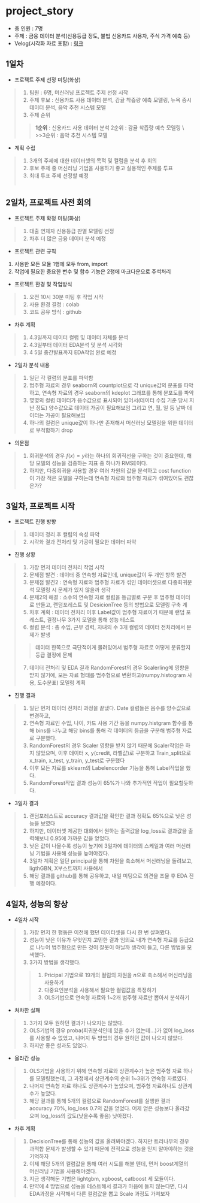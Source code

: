 # project_story
- 총 인원 : 7명
- 주제 : 금융 데이터 분석(신용등급 정도, 불법 신용카드 사용자, 주식 가격 예측 등)
- Velog(시각화 자료 포함) : [링크](https://velog.io/@xswer19/Financeproject)

## 1일차
- 프로젝트 주제 선정 미팅(화상)
 >1. 팀원 : 6명, 머신러닝 프로젝트 주제 선정 시작
 >2. 주제 후보 : 신용카드 사용 데이터 분석, 감귤 착즙량 예측 모델링, 뉴욕 증시 데이터 분석, 음악 추천 시스템 모델
 >3. 주제 순위 
 >>**1순위** : 신용카드 사용 데이터 분석 
 >>2순위 : 감귤 착즙량 예측 모델링
\ >>3순위 : 음악 추천 시스템 모델
- 계획 수립
>1. 3개의 주제에 대한 데이터셋의 목적 및 컬럼을 분석 후 회의
>2. 후보 주제 중 머신러닝 기법을 사용하기 좋고 실용적인 주제를 투표
>3. 최대 투표 주제 선정할 예정 
<br><br>
## 2일차, 프로젝트 사전 회의
- 프로젝트 주제 확정 미팅(화상)
>1. 대출 연체자 신용등급 판멸 모델링 선정
>2. 차후 더 많은 금융 데이터 분석 예정
- 프로젝트 관련 규칙
1. 사용한 모든 모듈 1행에 모두 from, import
2. 작업에 필요한 중요한 변수 및 함수 기능은 2행에 마크다운으로 주석처리
- 프로젝트 환경 및 작업방식
>1. 오전 10시 30분 미팅 후 작업 시작
>2. 사용 환경 결정 : colab
>3. 코드 공유 방식 : github
- 차후 계획
> 1. 4.3일까지 데이터 컬럼 및 데이터 자체를 분석
> 2. 4.3일부터 데이터 EDA분석 및 분석 시각화
> 3. 4 5일 중간발표까지 EDA작업 완료 예정
- 2일차 분석 내용
>1. 일단 각 컬럼의 분포를 파악함
>2. 범주형 자료의 경우 seaborn의 countplot으로 각 unique값의 분포를 파악하고, 연속형 자료의 경우 seaborn의 kdeplot 그래프를 통해 분포도를 파악
>3. 몇몇의 컬럼 데이터가 음수값으로 표시되어 있어서(데이터 수집 기준 당시 지난 정도) 양수값으로 데이터 가공이 필요해보임 그리고 연, 월, 일 등 날짜 데이터는 가공이 필요해보임
>4. 하나의 컬럼은 unique값이 하나만 존재해서 머신러닝 모델링을 위한 데이터로 부적합하기 drop
- 의문점 
>1. 회귀분석의 경우 $f(x) = y$라는 하나의 회귀직선을 구하는 것이 중요한데, 해당 모델의 성능을 검증하는 지표 중 하나가 RMSE이다. 
>2. 하지만, 다중회귀을 사용할 경우 여러 차원의 값을 분석하고 cost function이 가장 적은 모델을 구하는데 연속형 자료와 범주형 자료가 섞여있어도 괜찮은가?
## 3일차, 프로젝트 시작
- 프로젝트 진행 방향
> 1. 데이터 정리 후 컬럼의 속성 파악
> 2. 시각화 결과 전처리 및 가공이 필요한 데이터 파악
- 진행 상황
> 1. 가장 먼저 데이터 전처리 작업 시작
> 2. 문제점 발견 : 데이터 중 연속형 자료인데, unique값이 두 개인 항목 발견
> 3. 문제점 발견2 : 연속형 자료와 범주형 자료가 섞인 데이터셋으로 다중회귀분석 모델링 시 문제가 있지 않을까 생각
> 4. 문제2의 해결 : 소수의 연속형 자료 컬럼을 등급별로 구분 후 범주형 데이터로 만들고, 랜덤포레스트 및 DesicionTree 등의 방법으로 모델링 구축 계
> 5. 차후 계획 : 데이터 전처리 이후 Label값이 범주형 자료이기 때문에 랜덤 포레스트, 결정나무 3가지 모델을 통해 성능 테스트 
> 6. 컬럼 분석 : 총 수입, 근무 경력, 자녀의 수 3개 컬럼의 데이터 전처리에서 문제가 발생
>> 데이터 한쪽으로 극단적이게 몰려있어서 범주형 자료로 어떻게 분류할지 등급 결정에 문제
> 7. 데이터 전처리 및 EDA 결과 RandomForest의 경우 Scalerling에 영향을 받지 않기에, 모든 자료 형태를 범주형으로 변환하고(numpy.histogram 사용, 도수분표) 모델링 계획
- 진행 결과
> 1. 일단 먼저 데이터 전처리 과정을 끝냈다. Date 컬럼들은 음수를 양수값으로 변경하고,
> 2. 연속형 자료인 수입, 나이, 카드 사용 기간 등을 numpy.histgram 함수를 통해 bins를 나누고 해당 bins를 통해 각 데이터의 등급을 구분해 범주형 자료로 구분했다.
> 3. RandomForest의 경우 Scaler 영향을 받지 않기 때문에 Scaler작업은 하지 않았으며, 이후 데이터 x, y(credit, 라벨값)로 구분하고 Train_split으로 x_train, x_test, y_train, y_test로 구분했다
> 4. 이후 모든 자료를 sklearn의 Labelencorder 기능을 통해 Label작업을 했다.
> 5. RandomForest작업 결과 성능이 65%가 나와 추가적인 작업이 필요할듯하다.
- 3일차 결과
>1. 랜덤포레스트로 accuracy 결과값을 확인한 결과 정확도 65%으로 낮은 성능을 보였다
>2. 하지만, 데이터셋 제공한 대회에서 원하는 출력값을 log_loss로 결과값을 출력해보니 0.95에 가까운 값을 얻었다.
>3. 낮은 값이 나올수록 성능이 높기에 3일차에 데이터의 스케일과 여러 머신러닝 기법을 사용해 성능을 높여야겠다.
>4. 3일차 계획은 일단 principal을 통해 차원을 축소해서 머신러닝을 돌려보고, ligthGBN, X부스트까지 사용해서 
>5. 해당 결과를 github를 통해 공유하고, 내일 미팅으로 의견을 조율 후 EDA 진행 예정이다.
## 4일차, 성능의 향상
- 4일차 시작
>1. 가장 먼저 한 행동은 이전에 했던 데이터셋을 다시 한 번 살펴봤다.
>2. 성능이 낮은 이유가 무엇인지 고민한 결과 임의로 내가 연속형 자료를 등급으로 나누어 범주형으로 만든 것이 잘못이 아닐까 생각이 들고, 다른 방법을 모색했다.
>3. 3가지 방법을 생각했다.
>>1. Pricipal 기법으로 19개의 컬럼의 차원을 $n$으로 축소해서 머신러닝을 사용하기
>>2. 다중요인분석을 사용해서 필요한 컬럼값을 특정하기
>>3. OLS기법으로 연속형 자료와 1~2개 범주형 자료만 뽑아서 분석하기
- 처차한 실패
>1. 3가지 모두 원하던 결과가 나오지는 않았다.
>2. OLS기법의 경우 proba(회귀분석인데 있을 수가 없는데...)가 없어 log_loss를 사용할 수 없었고, 나머지 두 방법의 경우 원하던 값이 나오지 않았다.
>3. 하지만 좋은 성과도 있었다.
- 올라간 성능
>1. OLS기법을 사용하기 위해 연속형 자료와 상관계수가 높은 범주형 자료 하나를 모델링했는데, 그 과정에서 상관계수의 순위 1~3위가 연속형 자료였다.
>2. 나머지 연속형 자료 하나도 상관계수가 높았으며, 범주형 자료하나도 상관계수가 높았다.
>3. 해당 결과를 통해 5개의 컬럼으로 RandomForest를 실행한 결과 accuracy 70%, log_loss 0.7의 값을 얻었다. 어제 얻은 성능보다 올라갔으며 log_loss의 값도(낮을수록 좋음) 낮아졌다.
- 차후 계획
>1. DecisionTree를 통해 성능의 값을 올려봐야겠다. 하지만 트리나무의 경우 과적합 문제가 발생할 수 있기 때문에 전적으로 성능을 믿지 말아야하는 것을 기억하자
>2. 이제 해당 5개의 컬럼값을 통해 여러 시도를 해볼 텐데, 먼저 boost계열의 머신러닝 기법을 사용해야겠다.
>3. 지금 생각해둔 기법은 lightgbm, xgboost, catboost 세 모듈이다.
>4. 만약에 4 방법으로 성능을 테스트해서 결과가 마음에 들지 않는다면, 다시 EDA과정을 시작해서 다른 컬럼값을 뽑고 Scale 과정도 가져보자
